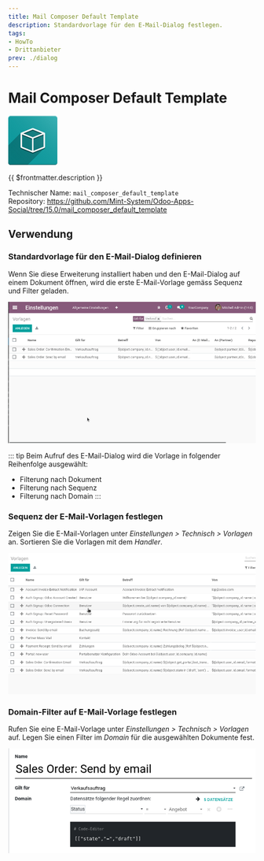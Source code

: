 ```yaml
---
title: Mail Composer Default Template
description: Standardvorlage für den E-Mail-Dialog festlegen.
tags:
- HowTo
- Drittanbieter
prev: ./dialog
---
```

# Mail Composer Default Template
![icon_oms_box](attachments/icon_oms_box.png)

{{ $frontmatter.description }}
 
Technischer Name: `mail_composer_default_template`\
Repository: <https://github.com/Mint-System/Odoo-Apps-Social/tree/15.0/mail_composer_default_template>

## Verwendung

### Standardvorlage für den E-Mail-Dialog definieren

Wenn Sie diese Erweiterung installiert haben und den E-Mail-Dialog auf einem Dokument öffnen, wird die erste E-Mail-Vorlage gemäss Sequenz und Filter geladen.

![Mail Composer Default Template](attachments/Mail%20Composer%20Default%20Template.gif)

::: tip
Beim Aufruf des E-Mail-Dialog wird die Vorlage in folgender Reihenfolge ausgewählt:
* Filterung nach Dokument
* Filterung nach Sequenz
* Filterung nach Domain
:::

### Sequenz der E-Mail-Vorlagen festlegen

Zeigen Sie die E-Mail-Vorlagen unter *Einstellungen > Technisch > Vorlagen* an. Sortieren Sie die Vorlagen mit dem *Handler*.

![Mail Composer Default Template Sequence](attachments/Mail%20Composer%20Default%20Template%20Sequence.gif)

### Domain-Filter auf E-Mail-Vorlage festlegen

Rufen Sie eine E-Mail-Vorlage unter *Einstellungen > Technisch > Vorlagen* auf. Legen Sie einen Filter im *Domain* für die ausgewählten Dokumente fest.

![](attachments/Mail%20Composer%20Default%20Template%20Domain.png)